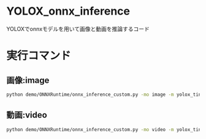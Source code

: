 # YOLOX_onnx_inference
YOLOXでonnxモデルを用いて画像と動画を推論するコード

# 実行コマンド
## 画像:image
```bash
python demo/ONNXRuntime/onnx_inference_custom.py -mo image -m yolox_tiny.onnx -i sample_image.jpg -o outputs -s 0.3 --input_shape 416,416
```
## 動画:video
```bash
python demo/ONNXRuntime/onnx_inference_custom.py -mo video -m yolox_tiny.onnx -i sample_video.mp4 -o outputs -s 0.3 --input_shape 416,416
```

